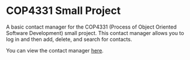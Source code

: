 # COP4331 Small Project

A basic contact manager for the COP4331 (Process of Object Oriented Software Development) small project. This contact manager allows you to log in and then add, delete, and search for contacts.

You can view the contact manager [here](http://cop4331-2.com/).
